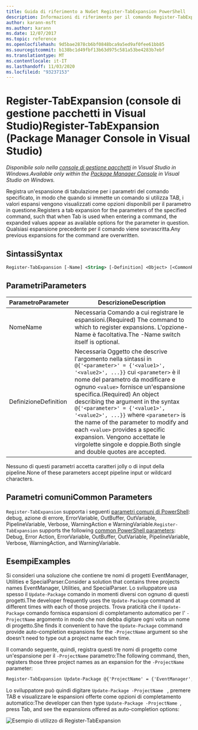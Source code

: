 ```yaml
---
title: Guida di riferimento a NuGet Register-TabExpansion PowerShell
description: Informazioni di riferimento per il comando Register-TabExpansion PowerShell nella console di gestione pacchetti NuGet in Visual Studio.
author: karann-msft
ms.author: karann
ms.date: 12/07/2017
ms.topic: reference
ms.openlocfilehash: 9d5bae2878cb6bf0848bca9a5ed9af0fee61bb85
ms.sourcegitcommit: b138bc1d49fbf13b63d975c581a53be4283b7ebf
ms.translationtype: MT
ms.contentlocale: it-IT
ms.lasthandoff: 11/03/2020
ms.locfileid: "93237153"
---
```

# <a name="register-tabexpansion-package-manager-console-in-visual-studio"></a><span data-ttu-id="7e571-103">Register-TabExpansion (console di gestione pacchetti in Visual Studio)</span><span class="sxs-lookup"><span data-stu-id="7e571-103">Register-TabExpansion (Package Manager Console in Visual Studio)</span></span>

<span data-ttu-id="7e571-104">*Disponibile solo nella [console di gestione pacchetti](../../consume-packages/install-use-packages-powershell.md) in Visual Studio in Windows.*</span><span class="sxs-lookup"><span data-stu-id="7e571-104">*Available only within the [Package Manager Console](../../consume-packages/install-use-packages-powershell.md) in Visual Studio on Windows.*</span></span>

<span data-ttu-id="7e571-105">Registra un'espansione di tabulazione per i parametri del comando specificato, in modo che quando si immette un comando si utilizza TAB, i valori espansi vengono visualizzati come opzioni disponibili per il parametro in questione.</span><span class="sxs-lookup"><span data-stu-id="7e571-105">Registers a tab expansion for the parameters of the specified command, such that when Tab is used when entering a command, the expanded values appear as available options for the parameter in question.</span></span> <span data-ttu-id="7e571-106">Qualsiasi espansione precedente per il comando viene sovrascritta.</span><span class="sxs-lookup"><span data-stu-id="7e571-106">Any previous expansions for the command are overwritten.</span></span>

## <a name="syntax"></a><span data-ttu-id="7e571-107">Sintassi</span><span class="sxs-lookup"><span data-stu-id="7e571-107">Syntax</span></span>

```ps
Register-TabExpansion [-Name] <String> [-Definition] <Object> [<CommonParameters>]
```

## <a name="parameters"></a><span data-ttu-id="7e571-108">Parametri</span><span class="sxs-lookup"><span data-stu-id="7e571-108">Parameters</span></span>

| <span data-ttu-id="7e571-109">Parametro</span><span class="sxs-lookup"><span data-stu-id="7e571-109">Parameter</span></span> | <span data-ttu-id="7e571-110">Descrizione</span><span class="sxs-lookup"><span data-stu-id="7e571-110">Description</span></span> |
| --- | --- |
| <span data-ttu-id="7e571-111">Nome</span><span class="sxs-lookup"><span data-stu-id="7e571-111">Name</span></span> | <span data-ttu-id="7e571-112">Necessaria Comando a cui registrare le espansioni.</span><span class="sxs-lookup"><span data-stu-id="7e571-112">(Required) The command to which to register expansions.</span></span> <span data-ttu-id="7e571-113">L'opzione-Name è facoltativa.</span><span class="sxs-lookup"><span data-stu-id="7e571-113">The -Name switch itself is optional.</span></span> |
| <span data-ttu-id="7e571-114">Definizione</span><span class="sxs-lookup"><span data-stu-id="7e571-114">Definition</span></span> | <span data-ttu-id="7e571-115">Necessaria Oggetto che descrive l'argomento nella sintassi in `@{'<parameter>' = {'<value1>', '<value2>', ...}}` cui `<parameter>` è il nome del parametro da modificare e ognuno `<value>` fornisce un'espansione specifica.</span><span class="sxs-lookup"><span data-stu-id="7e571-115">(Required) An object describing the argument in the syntax `@{'<parameter>' = {'<value1>', '<value2>', ...}}` where `<parameter>` is the name of the parameter to modify and each `<value>` provides a specific expansion.</span></span> <span data-ttu-id="7e571-116">Vengono accettate le virgolette singole e doppie.</span><span class="sxs-lookup"><span data-stu-id="7e571-116">Both single and double quotes are accepted.</span></span> |

<span data-ttu-id="7e571-117">Nessuno di questi parametri accetta caratteri jolly o di input della pipeline.</span><span class="sxs-lookup"><span data-stu-id="7e571-117">None of these parameters accept pipeline input or wildcard characters.</span></span>

## <a name="common-parameters"></a><span data-ttu-id="7e571-118">Parametri comuni</span><span class="sxs-lookup"><span data-stu-id="7e571-118">Common Parameters</span></span>

<span data-ttu-id="7e571-119">`Register-TabExpansion` supporta i seguenti [parametri comuni di PowerShell](/powershell/module/microsoft.powershell.core/about/about_commonparameters): debug, azione di errore, ErrorVariable, OutBuffer, OutVariable, PipelineVariable, Verbose, WarningAction e WarningVariable.</span><span class="sxs-lookup"><span data-stu-id="7e571-119">`Register-TabExpansion` supports the following [common PowerShell parameters](/powershell/module/microsoft.powershell.core/about/about_commonparameters): Debug, Error Action, ErrorVariable, OutBuffer, OutVariable, PipelineVariable, Verbose, WarningAction, and WarningVariable.</span></span>

## <a name="examples"></a><span data-ttu-id="7e571-120">Esempi</span><span class="sxs-lookup"><span data-stu-id="7e571-120">Examples</span></span>

<span data-ttu-id="7e571-121">Si consideri una soluzione che contiene tre nomi di progetti EventManager, Utilities e SpecialParser.</span><span class="sxs-lookup"><span data-stu-id="7e571-121">Consider a solution that contains three projects names EventManager, Utilities, and SpecialParser.</span></span> <span data-ttu-id="7e571-122">Lo sviluppatore usa spesso il `Update-Package` comando in momenti diversi con ognuno di questi progetti.</span><span class="sxs-lookup"><span data-stu-id="7e571-122">The developer frequently uses the `Update-Package` command at different times with each of those projects.</span></span> <span data-ttu-id="7e571-123">Trova praticità che il `Update-Package` comando fornisca espansioni di completamento automatico per l' `-ProjectName` argomento in modo che non debba digitare ogni volta un nome di progetto.</span><span class="sxs-lookup"><span data-stu-id="7e571-123">She finds it convenient to have the `Update-Package` command provide auto-completion expansions for the `-ProjectName` argument so she doesn't need to type out a project name each time.</span></span> 

<span data-ttu-id="7e571-124">Il comando seguente, quindi, registra questi tre nomi di progetto come un'espansione per il `-ProjectName` parametro:</span><span class="sxs-lookup"><span data-stu-id="7e571-124">The following command, then, registers those three project names as an expansion for the `-ProjectName` parameter:</span></span>

```ps
Register-TabExpansion Update-Package @{'ProjectName' = {'EventManager', 'Utilities', 'SpecialParser'}}    
```

<span data-ttu-id="7e571-125">Lo sviluppatore può quindi digitare `Update-Package -ProjectName ` , premere TAB e visualizzare le espansioni offerte come opzioni di completamento automatico:</span><span class="sxs-lookup"><span data-stu-id="7e571-125">The developer can then type `Update-Package -ProjectName `, press Tab, and see the expansions offered as auto-completion options:</span></span>

![Esempio di utilizzo di Register-TabExpansion](media/Register-TabExpansion-Example.png)